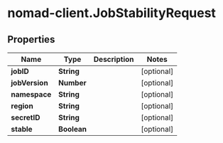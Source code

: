 # nomad-client.JobStabilityRequest

## Properties

Name | Type | Description | Notes
------------ | ------------- | ------------- | -------------
**jobID** | **String** |  | [optional] 
**jobVersion** | **Number** |  | [optional] 
**namespace** | **String** |  | [optional] 
**region** | **String** |  | [optional] 
**secretID** | **String** |  | [optional] 
**stable** | **Boolean** |  | [optional] 


